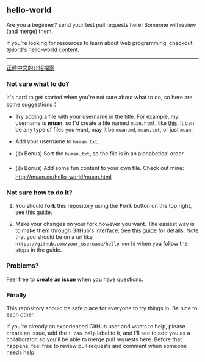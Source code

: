 ## hello-world

Are you a beginner? send your test pull requests here! Someone will review (and merge) them.

If you're looking for resources to learn about web programming, checkout @jlord's [hello-world content](https://github.com/jlord/hello-world/blob/master/code-life.md).

---

[正體中文的介紹檔案](https://github.com/muan/hello-world/blob/gh-pages/README-zhtw.md)

### Not sure what to do?

It's hard to get started when you're not sure about what to do, so here are some suggestions：

- Try adding a file with your username in the title. For example, my username is **muan**, so I'd create a file named `muan.html`, like [this](https://github.com/muan/hello-world/commit/a25ce6ab6d71fa3e7311e90538eee3f797b29aec). It can be any type of files you want, may it be `muan.md`, `muan.txt`, or just `muan`.

- Add your username to `human.txt`.

- (:+1: Bonus) Sort the `human.txt`, so the file is in an alphabetical order.

- (:+1: Bonus) Add some fun content to your own file. Check out mine: http://muan.co/hello-world/muan.html

### Not sure how to do it?

1. You should **fork** this repository using the <kbd>Fork</kbd> button on the top right, see [this guide](https://help.github.com/articles/fork-a-repo/#fork-an-example-repository).
  
2. Make your changes on your fork however you want. The easiest way is to make them through GitHub's interface. See [this guide](https://guides.github.com/activities/hello-world/#branch) for details. Note that you should be on a url like `https://github.com/your_username/hello-world` when you follow the steps in the guide.

### Problems?

Feel free to [**create an issue**](https://github.com/muan/hello-world/issues/new) when you have questions.

### Finally

This repository should be safe place for everyone to try things in. Be nice to each other.<br>

If you're already an experienced GitHub user and wants to help, please create an issue, add the `i can help` label to it, and I'll see to add you as a collaborator, so you'll be able to merge pull requests here. Before that happens, feel free to review pull requests and comment when someone needs help.<br>
